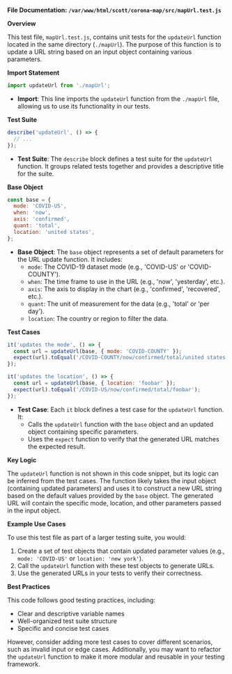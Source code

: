 **File Documentation: `/var/www/html/scott/corona-map/src/mapUrl.test.js`**

**Overview**

This test file, `mapUrl.test.js`, contains unit tests for the `updateUrl` function located in the same directory (`./mapUrl`). The purpose of this function is to update a URL string based on an input object containing various parameters.

**Import Statement**

```javascript
import updateUrl from './mapUrl';
```

*   **Import**: This line imports the `updateUrl` function from the `./mapUrl` file, allowing us to use its functionality in our tests.

**Test Suite**

```javascript
describe('updateUrl', () => {
  // ...
});
```

*   **Test Suite**: The `describe` block defines a test suite for the `updateUrl` function. It groups related tests together and provides a descriptive title for the suite.

**Base Object**

```javascript
const base = {
  mode: 'COVID-US',
  when: 'now',
  axis: 'confirmed',
  quant: 'total',
  location: 'united states',
};
```

*   **Base Object**: The `base` object represents a set of default parameters for the URL update function. It includes:
    *   `mode`: The COVID-19 dataset mode (e.g., 'COVID-US' or 'COVID-COUNTY').
    *   `when`: The time frame to use in the URL (e.g., 'now', 'yesterday', etc.).
    *   `axis`: The axis to display in the chart (e.g., 'confirmed', 'recovered', etc.).
    *   `quant`: The unit of measurement for the data (e.g., 'total' or 'per day').
    *   `location`: The country or region to filter the data.

**Test Cases**

```javascript
it('updates the mode', () => {
  const url = updateUrl(base, { mode: 'COVID-COUNTY' });
  expect(url).toEqual('/COVID-COUNTY/now/confirmed/total/united states');
});

it('updates the location', () => {
  const url = updateUrl(base, { location: 'foobar' });
  expect(url).toEqual('/COVID-US/now/confirmed/total/foobar');
});
```

*   **Test Case**: Each `it` block defines a test case for the `updateUrl` function. It:
    *   Calls the `updateUrl` function with the `base` object and an updated object containing specific parameters.
    *   Uses the `expect` function to verify that the generated URL matches the expected result.

**Key Logic**

The `updateUrl` function is not shown in this code snippet, but its logic can be inferred from the test cases. The function likely takes the input object (containing updated parameters) and uses it to construct a new URL string based on the default values provided by the `base` object. The generated URL will contain the specific mode, location, and other parameters passed in the input object.

**Example Use Cases**

To use this test file as part of a larger testing suite, you would:

1.  Create a set of test objects that contain updated parameter values (e.g., `mode: 'COVID-US'` or `location: 'new york'`).
2.  Call the `updateUrl` function with these test objects to generate URLs.
3.  Use the generated URLs in your tests to verify their correctness.

**Best Practices**

This code follows good testing practices, including:

*   Clear and descriptive variable names
*   Well-organized test suite structure
*   Specific and concise test cases

However, consider adding more test cases to cover different scenarios, such as invalid input or edge cases. Additionally, you may want to refactor the `updateUrl` function to make it more modular and reusable in your testing framework.
